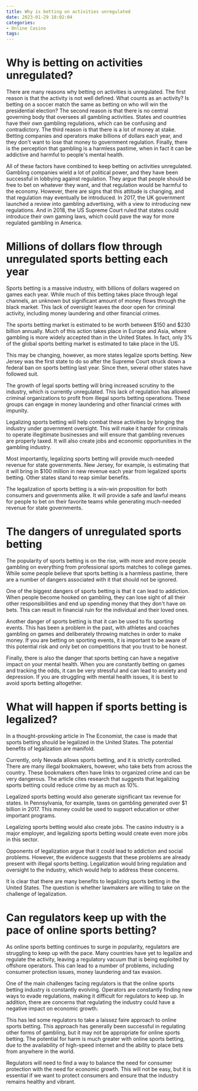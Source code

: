 ```yaml
---
title: Why is betting on activities unregulated
date: 2023-01-29 18:02:04
categories:
- Online Casino
tags:
---
```



#  Why is betting on activities unregulated?

There are many reasons why betting on activities is unregulated. The first reason is that the activity is not well defined. What counts as an activity? Is betting on a soccer match the same as betting on who will win the presidential election? The second reason is that there is no central governing body that oversees all gambling activities. States and countries have their own gambling regulations, which can be confusing and contradictory. The third reason is that there is a lot of money at stake. Betting companies and operators make billions of dollars each year, and they don't want to lose that money to government regulation. Finally, there is the perception that gambling is a harmless pastime, when in fact it can be addictive and harmful to people's mental health.

All of these factors have combined to keep betting on activities unregulated. Gambling companies wield a lot of political power, and they have been successful in lobbying against regulation. They argue that people should be free to bet on whatever they want, and that regulation would be harmful to the economy. However, there are signs that this attitude is changing, and that regulation may eventually be introduced. In 2017, the UK government launched a review into gambling advertising, with a view to introducing new regulations. And in 2018, the US Supreme Court ruled that states could introduce their own gaming laws, which could pave the way for more regulated gambling in America.

#  Millions of dollars flow through unregulated sports betting each year

Sports betting is a massive industry, with billions of dollars wagered on games each year. While much of this betting takes place through legal channels, an unknown but significant amount of money flows through the black market. This lack of oversight leaves the door open for criminal activity, including money laundering and other financial crimes.

The sports betting market is estimated to be worth between $150 and $230 billion annually. Much of this action takes place in Europe and Asia, where gambling is more widely accepted than in the United States. In fact, only 3% of the global sports betting market is estimated to take place in the US.

This may be changing, however, as more states legalize sports betting. New Jersey was the first state to do so after the Supreme Court struck down a federal ban on sports betting last year. Since then, several other states have followed suit.

The growth of legal sports betting will bring increased scrutiny to the industry, which is currently unregulated. This lack of regulation has allowed criminal organizations to profit from illegal sports betting operations. These groups can engage in money laundering and other financial crimes with impunity.

Legalizing sports betting will help combat these activities by bringing the industry under government oversight. This will make it harder for criminals to operate illegitimate businesses and will ensure that gambling revenues are properly taxed. It will also create jobs and economic opportunities in the gambling industry.

Most importantly, legalizing sports betting will provide much-needed revenue for state governments. New Jersey, for example, is estimating that it will bring in $100 million in new revenue each year from legalized sports betting. Other states stand to reap similar benefits.

The legalization of sports betting is a win-win proposition for both consumers and governments alike. It will provide a safe and lawful means for people to bet on their favorite teams while generating much-needed revenue for state governments.

#  The dangers of unregulated sports betting

The popularity of sports betting is on the rise, with more and more people gambling on everything from professional sports matches to college games. While some people believe that sports betting is a harmless pastime, there are a number of dangers associated with it that should not be ignored.

One of the biggest dangers of sports betting is that it can lead to addiction. When people become hooked on gambling, they can lose sight of all their other responsibilities and end up spending money that they don't have on bets. This can result in financial ruin for the individual and their loved ones.

Another danger of sports betting is that it can be used to fix sporting events. This has been a problem in the past, with athletes and coaches gambling on games and deliberately throwing matches in order to make money. If you are betting on sporting events, it is important to be aware of this potential risk and only bet on competitions that you trust to be honest.

Finally, there is also the danger that sports betting can have a negative impact on your mental health. When you are constantly betting on games and tracking the odds, it can be very stressful and can lead to anxiety and depression. If you are struggling with mental health issues, it is best to avoid sports betting altogether.

#  What will happen if sports betting is legalized?

In a thought-provoking article in The Economist, the case is made that sports betting should be legalized in the United States. The potential benefits of legalization are manifold.

Currently, only Nevada allows sports betting, and it is strictly controlled. There are many illegal bookmakers, however, who take bets from across the country. These bookmakers often have links to organized crime and can be very dangerous. The article cites research that suggests that legalizing sports betting could reduce crime by as much as 10%.

Legalized sports betting would also generate significant tax revenue for states. In Pennsylvania, for example, taxes on gambling generated over $1 billion in 2017. This money could be used to support education or other important programs.

Legalizing sports betting would also create jobs. The casino industry is a major employer, and legalizing sports betting would create even more jobs in this sector.

Opponents of legalization argue that it could lead to addiction and social problems. However, the evidence suggests that these problems are already present with illegal sports betting. Legalization would bring regulation and oversight to the industry, which would help to address these concerns.

It is clear that there are many benefits to legalizing sports betting in the United States. The question is whether lawmakers are willing to take on the challenge of legalization.

#  Can regulators keep up with the pace of online sports betting?

As online sports betting continues to surge in popularity, regulators are struggling to keep up with the pace. Many countries have yet to legalize and regulate the activity, leaving a regulatory vacuum that is being exploited by offshore operators. This can lead to a number of problems, including consumer protection issues, money laundering and tax evasion.

One of the main challenges facing regulators is that the online sports betting industry is constantly evolving. Operators are constantly finding new ways to evade regulations, making it difficult for regulators to keep up. In addition, there are concerns that regulating the industry could have a negative impact on economic growth.

This has led some regulators to take a laissez faire approach to online sports betting. This approach has generally been successful in regulating other forms of gambling, but it may not be appropriate for online sports betting. The potential for harm is much greater with online sports betting, due to the availability of high-speed internet and the ability to place bets from anywhere in the world.

Regulators will need to find a way to balance the need for consumer protection with the need for economic growth. This will not be easy, but it is essential if we want to protect consumers and ensure that the industry remains healthy and vibrant.